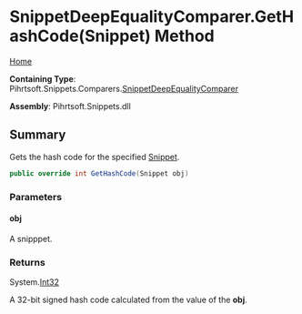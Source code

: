 <a name="_top"></a>

# SnippetDeepEqualityComparer\.GetHashCode\(Snippet\) Method

[Home](../../../../../README.md#_top)

**Containing Type**: Pihrtsoft\.Snippets\.Comparers\.[SnippetDeepEqualityComparer](../README.md#_top)

**Assembly**: Pihrtsoft\.Snippets\.dll

## Summary

Gets the hash code for the specified [Snippet](../../../Snippet/README.md#_top)\.

```csharp
public override int GetHashCode(Snippet obj)
```

### Parameters

#### obj

A snipppet\.

### Returns

System\.[Int32](https://docs.microsoft.com/en-us/dotnet/api/system.int32)

A 32\-bit signed hash code calculated from the value of the **obj**\.